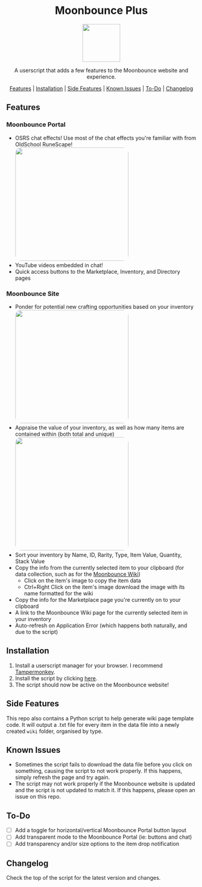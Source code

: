 <div align="center">
  <h1>Moonbounce Plus</h1>
  <img src="https://github.com/Jordy3D/MoonbouncePlus/assets/19144524/1a5eb2bf-5edd-40fc-81ef-39d5cd860c34" height=100>
  <p>A userscript that adds a few features to the Moonbounce website and experience.</p>

  <a href="#features">Features</a> | <a href="#installation">Installation</a> | <a href="#side-features">Side Features</a> | <a href="#known-issues">Known Issues</a> | <a href="#to-do">To-Do</a> | <a href="#changelog">Changelog</a>
</div>

## Features

### Moonbounce Portal
- OSRS chat effects! Use most of the chat effects you're familiar with from OldSchool RuneScape!  
  <img src="https://github.com/Jordy3D/MoonbouncePlus/assets/19144524/33e1a56b-4c4f-462e-a7fd-794786b892f3" width=300 style="border-radius: 15px">
- YouTube videos embedded in chat!  
- Quick access buttons to the Marketplace, Inventory, and Directory pages

### Moonbounce Site
- Ponder for potential new crafting opportunities based on your inventory  
  <img src="https://github.com/Jordy3D/MoonbouncePlus/assets/19144524/3a386947-a633-405b-9ed4-5e3432abe4c2" width=300 style="border-radius: 15px">
- Appraise the value of your inventory, as well as how many items are contained within (both total and unique)  
  <img src="https://github.com/Jordy3D/MoonbouncePlus/assets/19144524/1efd6494-434b-4bbd-90bc-7b6aad0e6916" width=300 style="border-radius: 15px">
- Sort your inventory by Name, ID, Rarity, Type, Item Value, Quantity, Stack Value
- Copy the info from the currently selected item to your clipboard (for data collection, such as for the [Moonbounce Wiki](https://moonbounce.wiki))
  - Click on the item's image to copy the item data
  - Ctrl+Right Click on the item's image download the image with its name formatted for the wiki
- Copy the info for the Marketplace page you're currently on to your clipboard
- A link to the Moonbounce Wiki page for the currently selected item in your inventory
- Auto-refresh on Application Error (which happens both naturally, and due to the script)


## Installation

1. Install a userscript manager for your browser. I recommend [Tampermonkey](https://www.tampermonkey.net/).
2. Install the script by clicking [here](https://github.com/Jordy3D/MoonbouncePlus/raw/main/scripts/MoonbouncePlus.user.js).
3. The script should now be active on the Moonbounce website!

## Side Features

This repo also contains a Python script to help generate wiki page template code. It will output a .txt file for every item in the data file into a newly created `wiki` folder, organised by type.

## Known Issues

- Sometimes the script fails to download the data file before you click on something, causing the script to not work properly. If this happens, simply refresh the page and try again.
- The script may not work properly if the Moonbounce website is updated and the script is not updated to match it. If this happens, please open an issue on this repo.

## To-Do

- [ ] Add a toggle for horizontal/vertical Moonbounce Portal button layout
- [ ] Add transparent mode to the Moonbounce Portal (ie: buttons and chat)
- [ ] Add transparency and/or size options to the item drop notification

## Changelog

Check the top of the script for the latest version and changes.

